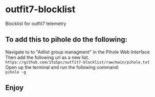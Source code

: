 # outfit7-blocklist
Blocklist for outfit7 telemetry
## To add this to pihole do the following:
Navigate to to "Adlist group managment" in the Pihole Web Interface   
Then add the following url as a new list.   
`https://github.com/1to5pc/outfit7-blocklist/raw/main/pihole.txt`   
Open up the terminal and run the following command:   
`pihole -g`   
## Enjoy
